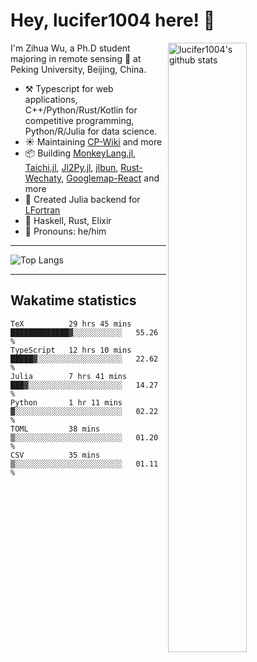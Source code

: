 # Hey, lucifer1004 here! :wave:

<img width="50%" align="right" alt="lucifer1004's github stats" src="https://github-readme-stats.vercel.app/api?username=lucifer1004&show_icons=true">

I'm Zihua Wu, a Ph.D student majoring in remote sensing :satellite: at Peking University, Beijing, China.

- :hammer_and_pick: Typescript for web applications, C++/Python/Rust/Kotlin for competitive programming, Python/R/Julia for data science.
- :sunny: Maintaining [CP-Wiki](https://cp-wiki.vercel.app) and more 
- :package: Building [MonkeyLang.jl](https://github.com/lucifer1004/MonkeyLang.jl), [Taichi.jl](https://github.com/lucifer1004/Taichi.jl), [Jl2Py.jl](https://github.com/lucifer1004/Jl2Py.jl), [jlbun](https://github.com/lucifer1004/jlbun), [Rust-Wechaty](https://github.com/wechaty/rust-wechaty), [Googlemap-React](https://github.com/googlemap-react/googlemap-react) and more
- :sparkler: Created Julia backend for [LFortran](https://github.com/lfortran/lfortran)
- :seedling: Haskell, Rust, Elixir
- :man: Pronouns: he/him

---

![Top Langs](https://github-readme-stats.vercel.app/api/top-langs/?username=lucifer1004&layout=compact)

---

## Wakatime statistics

<!--START_SECTION:waka-->

```text
TeX          29 hrs 45 mins  █████████████▓░░░░░░░░░░░   55.26 %
TypeScript   12 hrs 10 mins  █████▓░░░░░░░░░░░░░░░░░░░   22.62 %
Julia        7 hrs 41 mins   ███▓░░░░░░░░░░░░░░░░░░░░░   14.27 %
Python       1 hr 11 mins    ▓░░░░░░░░░░░░░░░░░░░░░░░░   02.22 %
TOML         38 mins         ▒░░░░░░░░░░░░░░░░░░░░░░░░   01.20 %
CSV          35 mins         ▒░░░░░░░░░░░░░░░░░░░░░░░░   01.11 %
```

<!--END_SECTION:waka-->
